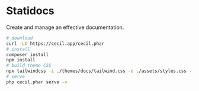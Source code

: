 # Statidocs

Create and manage an effective documentation.

```bash
# download
curl -LO https://cecil.app/cecil.phar
# install
composer install
npm install
# build theme CSS
npx tailwindcss -i ./themes/docs/tailwind.css -o ./assets/styles.css --watch
# serve
php cecil.phar serve -v
```
